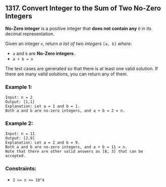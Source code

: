 ## 1317. Convert Integer to the Sum of Two No-Zero Integers

**No-Zero integer** is a positive integer that **does not contain any** ```0``` in its decimal representation.

Given an integer ```n```, return *a list of two integers* ```[a, b]``` *where*:

* ```a``` and ```b``` are **No-Zero integers**.
* ```a + b = n```

The test cases are generated so that there is at least one valid solution. If there are many valid solutions, you can return any of them.

### Example 1:
```
Input: n = 2
Output: [1,1]
Explanation: Let a = 1 and b = 1.
Both a and b are no-zero integers, and a + b = 2 = n.
```
### Example 2:
```
Input: n = 11
Output: [2,9]
Explanation: Let a = 2 and b = 9.
Both a and b are no-zero integers, and a + b = 11 = n.
Note that there are other valid answers as [8, 3] that can be accepted.
```

### Constraints:

* ```2 <= n <= 10^4```